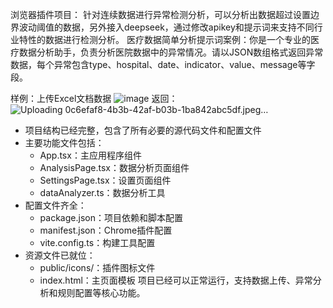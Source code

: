 浏览器插件项目：
针对连续数据进行异常检测分析，可以分析出数据超过设置边界波动阈值的数据，另外接入deepseek，通过修改apikey和提示词来支持不同行业特性的数据进行检测分析。
医疗数据简单分析提示词案例：你是一个专业的医疗数据分析助手，负责分析医院数据中的异常情况。请以JSON数组格式返回异常数据，每个异常包含type、hospital、date、indicator、value、message等字段。

样例：上传Excel文档数据
![image](https://github.com/user-attachments/assets/c610650c-252c-4e52-b7bd-bc3955d85d14)
返回：
![Uploading 0c6efaf8-4b3b-42af-b03b-1ba842abc5df.jpeg…]()



- 项目结构已经完整，包含了所有必要的源代码文件和配置文件
- 主要功能文件包括：
  - App.tsx：主应用程序组件
  - AnalysisPage.tsx：数据分析页面组件
  - SettingsPage.tsx：设置页面组件
  - dataAnalyzer.ts：数据分析工具
- 配置文件齐全：
  - package.json：项目依赖和脚本配置
  - manifest.json：Chrome插件配置
  - vite.config.ts：构建工具配置
- 资源文件已就位：
  - public/icons/：插件图标文件
  - index.html：主页面模板
项目已经可以正常运行，支持数据上传、异常分析和规则配置等核心功能。
